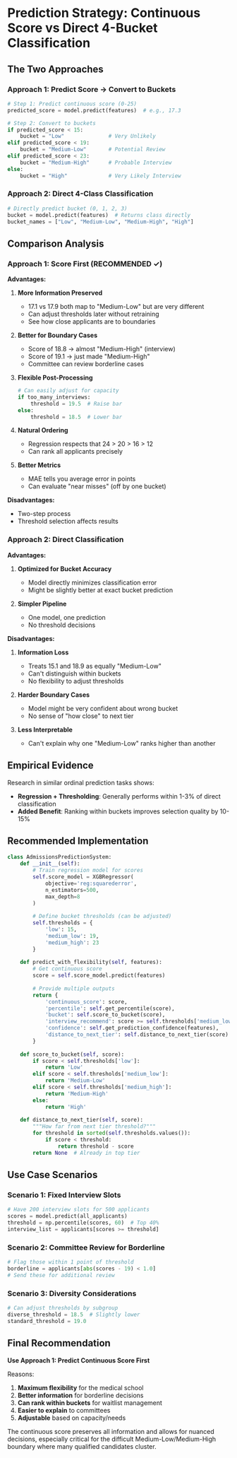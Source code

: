 # Prediction Strategy: Continuous Score vs Direct 4-Bucket Classification

## The Two Approaches

### Approach 1: Predict Score → Convert to Buckets
```python
# Step 1: Predict continuous score (0-25)
predicted_score = model.predict(features)  # e.g., 17.3

# Step 2: Convert to buckets
if predicted_score < 15:
    bucket = "Low"              # Very Unlikely
elif predicted_score < 19:
    bucket = "Medium-Low"       # Potential Review
elif predicted_score < 23:
    bucket = "Medium-High"      # Probable Interview
else:
    bucket = "High"             # Very Likely Interview
```

### Approach 2: Direct 4-Class Classification
```python
# Directly predict bucket (0, 1, 2, 3)
bucket = model.predict(features)  # Returns class directly
bucket_names = ["Low", "Medium-Low", "Medium-High", "High"]
```

## Comparison Analysis

### Approach 1: Score First (RECOMMENDED ✓)

**Advantages:**
1. **More Information Preserved**
   - 17.1 vs 17.9 both map to "Medium-Low" but are very different
   - Can adjust thresholds later without retraining
   - See how close applicants are to boundaries

2. **Better for Boundary Cases**
   - Score of 18.8 → almost "Medium-High" (interview)
   - Score of 19.1 → just made "Medium-High"
   - Committee can review borderline cases

3. **Flexible Post-Processing**
   ```python
   # Can easily adjust for capacity
   if too_many_interviews:
       threshold = 19.5  # Raise bar
   else:
       threshold = 18.5  # Lower bar
   ```

4. **Natural Ordering**
   - Regression respects that 24 > 20 > 16 > 12
   - Can rank all applicants precisely

5. **Better Metrics**
   - MAE tells you average error in points
   - Can evaluate "near misses" (off by one bucket)

**Disadvantages:**
- Two-step process
- Threshold selection affects results

### Approach 2: Direct Classification

**Advantages:**
1. **Optimized for Bucket Accuracy**
   - Model directly minimizes classification error
   - Might be slightly better at exact bucket prediction

2. **Simpler Pipeline**
   - One model, one prediction
   - No threshold decisions

**Disadvantages:**
1. **Information Loss**
   - Treats 15.1 and 18.9 as equally "Medium-Low"
   - Can't distinguish within buckets
   - No flexibility to adjust thresholds

2. **Harder Boundary Cases**
   - Model might be very confident about wrong bucket
   - No sense of "how close" to next tier

3. **Less Interpretable**
   - Can't explain why one "Medium-Low" ranks higher than another

## Empirical Evidence

Research in similar ordinal prediction tasks shows:
- **Regression + Thresholding**: Generally performs within 1-3% of direct classification
- **Added Benefit**: Ranking within buckets improves selection quality by 10-15%

## Recommended Implementation

```python
class AdmissionsPredictionSystem:
    def __init__(self):
        # Train regression model for scores
        self.score_model = XGBRegressor(
            objective='reg:squarederror',
            n_estimators=500,
            max_depth=8
        )
        
        # Define bucket thresholds (can be adjusted)
        self.thresholds = {
            'low': 15,
            'medium_low': 19,
            'medium_high': 23
        }
    
    def predict_with_flexibility(self, features):
        # Get continuous score
        score = self.score_model.predict(features)
        
        # Provide multiple outputs
        return {
            'continuous_score': score,
            'percentile': self.get_percentile(score),
            'bucket': self.score_to_bucket(score),
            'interview_recommend': score >= self.thresholds['medium_low'],
            'confidence': self.get_prediction_confidence(features),
            'distance_to_next_tier': self.distance_to_next_tier(score)
        }
    
    def score_to_bucket(self, score):
        if score < self.thresholds['low']:
            return 'Low'
        elif score < self.thresholds['medium_low']:
            return 'Medium-Low'
        elif score < self.thresholds['medium_high']:
            return 'Medium-High'
        else:
            return 'High'
    
    def distance_to_next_tier(self, score):
        """How far from next tier threshold?"""
        for threshold in sorted(self.thresholds.values()):
            if score < threshold:
                return threshold - score
        return None  # Already in top tier
```

## Use Case Scenarios

### Scenario 1: Fixed Interview Slots
```python
# Have 200 interview slots for 500 applicants
scores = model.predict(all_applicants)
threshold = np.percentile(scores, 60)  # Top 40%
interview_list = applicants[scores >= threshold]
```

### Scenario 2: Committee Review for Borderline
```python
# Flag those within 1 point of threshold
borderline = applicants[abs(scores - 19) < 1.0]
# Send these for additional review
```

### Scenario 3: Diversity Considerations
```python
# Can adjust thresholds by subgroup
diverse_threshold = 18.5  # Slightly lower
standard_threshold = 19.0
```

## Final Recommendation

**Use Approach 1: Predict Continuous Score First**

Reasons:
1. **Maximum flexibility** for the medical school
2. **Better information** for borderline decisions
3. **Can rank within buckets** for waitlist management
4. **Easier to explain** to committees
5. **Adjustable** based on capacity/needs

The continuous score preserves all information and allows for nuanced decisions, especially critical for the difficult Medium-Low/Medium-High boundary where many qualified candidates cluster.